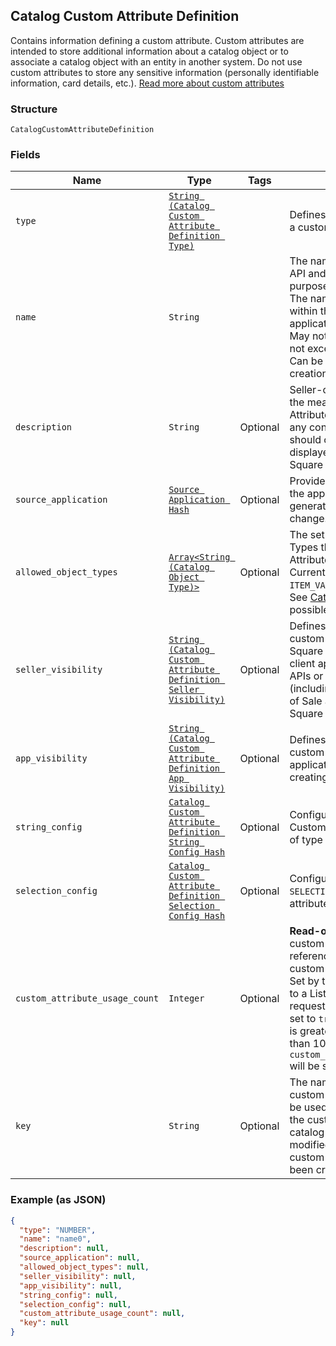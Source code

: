 ## Catalog Custom Attribute Definition

Contains information defining a custom attribute. Custom attributes are
intended to store additional information about a catalog object or to associate a
catalog object with an entity in another system. Do not use custom attributes
to store any sensitive information (personally identifiable information, card details, etc.).
[Read more about custom attributes](https://developer.squareup.com/docs/catalog-api/add-custom-attributes)

### Structure

`CatalogCustomAttributeDefinition`

### Fields

| Name | Type | Tags | Description |
|  --- | --- | --- | --- |
| `type` | [`String (Catalog Custom Attribute Definition Type)`](/doc/models/catalog-custom-attribute-definition-type.md) |  | Defines the possible types for a custom attribute. |
| `name` | `String` |  | The name of this definition for API and seller-facing UI purposes.<br>The name must be unique within the (merchant, application_id) pair. Required.<br>May not be empty and may not exceed 255 characters. Can be modified after creation. |
| `description` | `String` | Optional | Seller-oriented description of the meaning of this Custom Attribute,<br>any constraints that the seller should observe, etc. May be displayed as a tooltip in Square UIs. |
| `source_application` | [`Source Application Hash`](/doc/models/source-application.md) | Optional | Provides information about the application used to generate an inventory<br>change. |
| `allowed_object_types` | [`Array<String (Catalog Object Type)>`](/doc/models/catalog-object-type.md) | Optional | The set of Catalog Object Types that this Custom Attribute may be applied to.<br>Currently, only `ITEM` and `ITEM_VARIATION` are allowed.<br>See [CatalogObjectType](#type-catalogobjecttype) for possible values |
| `seller_visibility` | [`String (Catalog Custom Attribute Definition Seller Visibility)`](/doc/models/catalog-custom-attribute-definition-seller-visibility.md) | Optional | Defines the visibility of a custom attribute to sellers in Square<br>client applications, Square APIs or in Square UIs (including Square Point<br>of Sale applications and Square Dashboard). |
| `app_visibility` | [`String (Catalog Custom Attribute Definition App Visibility)`](/doc/models/catalog-custom-attribute-definition-app-visibility.md) | Optional | Defines the visibility of a custom attribute to applications other than their<br>creating application. |
| `string_config` | [`Catalog Custom Attribute Definition String Config Hash`](/doc/models/catalog-custom-attribute-definition-string-config.md) | Optional | Configuration associated with Custom Attribute Definitions of type `STRING`. |
| `selection_config` | [`Catalog Custom Attribute Definition Selection Config Hash`](/doc/models/catalog-custom-attribute-definition-selection-config.md) | Optional | Configuration associated with `SELECTION`-type custom attribute definitions. |
| `custom_attribute_usage_count` | `Integer` | Optional | __Read-only.__ The number of custom attributes that reference this<br>custom attribute definition. Set by the server in response to a ListCatalog<br>request with `include_counts` set to `true`.  If the actual count is greater<br>than 100, `custom_attribute_usage_count` will be set to `100`. |
| `key` | `String` | Optional | The name of the desired custom attribute key that can be used to access<br>the custom attribute value on catalog objects. Cannot be modified after the<br>custom attribute definition has been created. |

### Example (as JSON)

```json
{
  "type": "NUMBER",
  "name": "name0",
  "description": null,
  "source_application": null,
  "allowed_object_types": null,
  "seller_visibility": null,
  "app_visibility": null,
  "string_config": null,
  "selection_config": null,
  "custom_attribute_usage_count": null,
  "key": null
}
```

